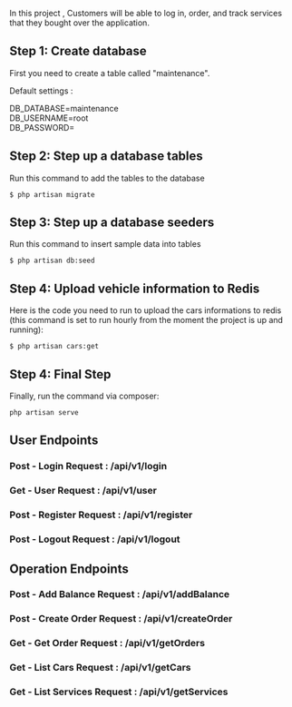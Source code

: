 In this project , Customers will be able to log in, order, and track services that they bought over the application.


## Step 1: Create database 

First you need to create a table called "maintenance". 

Default settings : 

DB_DATABASE=maintenance
<br>
DB_USERNAME=root
<br>
DB_PASSWORD=

## Step 2: Step up a database tables

Run this command to add the tables to the database

```
$ php artisan migrate
```

## Step 3: Step up a database seeders

Run this command to insert sample data into tables

```
$ php artisan db:seed
```
## Step 4: Upload vehicle information to Redis

Here is the code you need to run to upload the cars informations to redis (this command is set to run hourly from the moment the project is up and running):

```
$ php artisan cars:get
```
## Step 4: Final Step
Finally, run the command via composer:

```
php artisan serve
```

## User Endpoints

### Post - Login Request : /api/v1/login	

### Get - User Request : /api/v1/user

### Post - Register Request : /api/v1/register

### Post - Logout Request : /api/v1/logout


## Operation Endpoints

### Post - Add Balance Request : /api/v1/addBalance

### Post - Create Order Request : /api/v1/createOrder

### Get - Get Order Request : /api/v1/getOrders

### Get - List Cars Request : /api/v1/getCars

### Get - List Services Request : /api/v1/getServices
